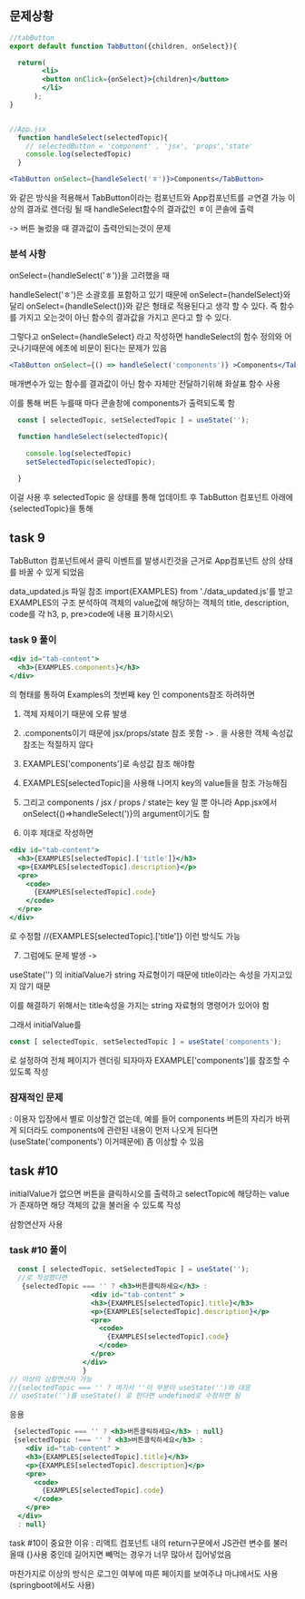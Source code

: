 ## 문제상황
```jsx
//tabButton
export default function TabButton({children, onSelect}){

  return(
        <li>
        <button onClick={onSelect}>{children}</button>
        </li>
      );
} 


//App.jsx
  function handleSelect(selectedTopic){
    // selectedButton = 'component' , 'jsx', 'props','state'
    console.log(selectedTopic)
  }

<TabButton onSelect={handleSelect('ㅎ')}>Components</TabButton>
```
와 같은 방식을 적용해서 TabButton이라는 컴포넌트와 App컴포넌트를 ㄹ연결 가능
이상의 결과로 렌더링 될 때 handleSelect함수의 결과값인 ㅎ이 콘솔에 출력

-> 버튼 눌렀을 때 결과값이 출력안되는것이 문제

### 분석 사항

onSelect={handleSelect('ㅎ')}을 고려했을 때

handleSelect('ㅎ')은 소괄호를 포함하고 있기 때문에 onSelect={handelSelect}와 달리 onSelect={handleSelect()}와 같은 형태로 적용된다고 생각 할 수 있다.
즉 함수를 가지고 오는것이 아닌 함수의 결과값을 가지고 온다고 할 수 있다.

그렇다고 onSelect={handleSelect} 라고 작성하면 handleSelect의 함수 정의와 어긋나기때문에 에초에 비문이 된다는 문제가 있음

```jsx
<TabButton onSelect={() => handleSelect('components')} >Components</TabButton> 
```
매개변수가 있는 함수를 결과값이 아닌 함수 자체만 전달하기위해 화살표 함수 사용

이를 통해 버튼 누를때 마다 콘솔창에 components가 출력되도록 함



```jsx
  const [ selectedTopic, setSelectedTopic ] = useState('');

  function handleSelect(selectedTopic){
    
    console.log(selectedTopic)
    setSelectedTopic(selectedTopic);
      
  }
```
이걸 사용 후 selectedTopic 을 상태를 통해 업데이트 후 TabButton 컴포넌트 아래에 {selectedTopic}을 통해 

## task 9 

TabButton 컴포넌트에서 클릭 이벤트를 발생시킨것을 근거로 App컴포넌트 상의 상태를 바꿀 수 있게 되었음

data_updated.js 파일 참조 import{EXAMPLES} from './data_updated.js'를 받고 
EXAMPLES의 구조 분석하여 객체의 value값에 해당하는 객체의 title, description, code를 각 h3, p, pre>code에 내용 표기하시오\

### task 9 풀이

```jsx
<div id="tab-content">
  <h3>{EXAMPLES.components}</h3>
</div>

```
의 형태를 통하여 Examples의 첫번째 key 인 components참조 하려하면

1. 객체 자체이기 때문에 오류 발생
2. .components이기 때문에 jsx/props/state 참조 못함
-> . 을 사용한 객체 속성값 참조는 적절하지 않다

3. EXAMPLES['components']로 속성값 참조 해야함
4. EXAMPLES[selectedTopic]을 사용해 나머지 key의 value들을 참조 가능해짐
5. 그리고 components / jsx / props / state는 key 일 뿐 아니라 App.jsx에서 onSelect{()=>handleSelect(')}의 argument이기도 함

6. 이후 제대로 작성하면
```jsx
<div id="tab-content">
  <h3>{EXAMPLES[selectedTopic].['title']}</h3>
  <p>{EXAMPLES[selectedTopic].description}</p>
  <pre>
    <code>
      {EXAMPLES[selectedTopic].code}
    </code>
  </pre>
</div>
```
로 수정함 //{EXAMPLES[selectedTopic].['title']} 이런 방식도 가능

7. 그럼에도 문제 발생 -> 

useState('') 의 initialValue가 string 자료형이기 때문에 title이라는 속성을 가지고있지 않기 때문

이를 해결하기 위해서는 title속성을 가지는 string 자료형의 명령어가 있어야 함

그래서 initialValue를 
```jsx
const [ selectedTopic, setSelectedTopic ] = useState('components');
```
로 설정하여 전체 페이지가 렌더링 되자마자 EXAMPLE['components']를 참조할 수 있도록 작성

### 잠재적인 문제

: 이용자 입장에서 별로 이상할건 없는데, 예를 들어 components 버튼의 자리가 바뀌게 되더라도 components에 관련된 내용이 먼저 나오게 된다면 (useState('components') 이거때문에) 좀 이상할 수 있음

## task #10

initialValue가 없으면 버튼을 클릭하시오를 출력하고 selectTopic에 해당하는 value가 존재하면 해당 객체의 값을 불러올 수 있도록 작성

삼항연산자 사용

### task #10 풀이
```jsx
  const [ selectedTopic, setSelectedTopic ] = useState('');
  //로 작성했다면
   {selectedTopic === '' ? <h3>버튼클릭하세요</h3> : 
                    <div id="tab-content" >
                    <h3>{EXAMPLES[selectedTopic].title}</h3>
                    <p>{EXAMPLES[selectedTopic].description}</p>
                    <pre>
                      <code>
                        {EXAMPLES[selectedTopic].code}
                      </code>
                    </pre>
                  </div>
                  }   
// 이상의 삼항연산자 가능
//{selectedTopic === '' ? 여기서 ''이 부분이 useState('')와 대응
// useState('')를 useState() 로 한다면 undefined로 수정하면 됨
```
응용
```jsx
 {selectedTopic === '' ? <h3>버튼클릭하세요</h3> : null}
 {selectedTopic !=== '' ? <h3>버튼클릭하세요</h3> :
    <div id="tab-content" >
    <h3>{EXAMPLES[selectedTopic].title}</h3>
    <p>{EXAMPLES[selectedTopic].description}</p>
    <pre>
      <code>
        {EXAMPLES[selectedTopic].code}
      </code>
    </pre>
  </div>
  : null}
```

task #10이 중요한 이유 : 리액트 컴포넌트 내의 return구문에서 JS관련 변수를 불러 올때 {}사용 중인데 길어지면 빼먹는 경우가 너무 많아서 집어넣었음

마찬가지로 이상의 방식은 로그인 여부에 따른 페이지를 보여주냐 마냐에서도 사용
(springboot에서도 사용)